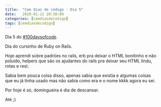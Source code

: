 ```yaml
---
title:  "Cem dias de código - Dia 5"
date:   2020-01-12 20:30:00
categories: [cemdiasdecodigo]
tags: [cemdiasdecodigo]
---
```


Dia 5 do [#100daysofcode](https://twitter.com/hashtag/100DaysOfCode).

Dia do cursinho de Ruby on Rails.

Hoje aprendi sobre padrões no rails, erb pra deixar o HTML bonitinho e não poluído, helpers que são os ajudantes do rails pra deixar seu HTML lindu, rotas e rest.

Sabia bem pouca coisa disso, apenas sabia que existia e algumas coisas que eu já tinha usado mas não sabia como era e o nome kkkk agora eu sei.

Por hoje é só, domingueira é dia de descansar.

Até ;)
